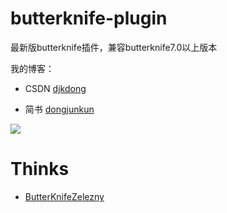 # butterknife-plugin
最新版butterknife插件，兼容butterknife7.0以上版本

我的博客：

 - CSDN [djkdong](http://blog.csdn.net/djk_dong)
 
 - 简书 [dongjunkun](http://www.jianshu.com/users/f07458c1a8f3/latest_articles)

<img src="http://blog.csdn.net/djk_dong/article/details/47825095"/>

# Thinks
 - [ButterKnifeZelezny](https://github.com/avast/android-butterknife-zelezny)